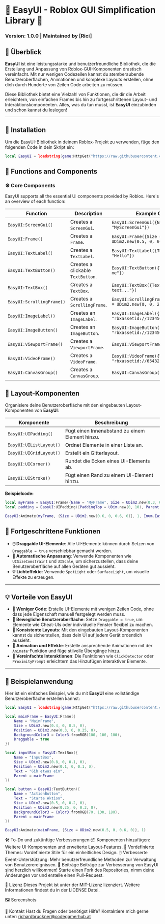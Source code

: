 # 🌟 EasyUI - Roblox GUI Simplification Library 🌟

### Version: 1.0.0 | Maintained by [Rici]

## 🚀 Überblick

**EasyUI** ist eine leistungsstarke und benutzerfreundliche Bibliothek, die die Erstellung und Anpassung von Roblox-GUI-Komponenten drastisch vereinfacht. Mit nur wenigen Codezeilen kannst du atemberaubende Benutzeroberflächen, Animationen und komplexe Layouts erstellen, ohne dich durch Hunderte von Zeilen Code arbeiten zu müssen.

Diese Bibliothek bietet eine Vielzahl von Funktionen, die dir die Arbeit erleichtern, von einfachen Frames bis hin zu fortgeschrittenen Layout- und Interaktionskomponenten. Alles, was du tun musst, ist **EasyUI** einzubinden und schon kannst du loslegen!

---

## 🔧 Installation

Um die EasyUI-Bibliothek in deinem Roblox-Projekt zu verwenden, füge den folgenden Code in dein Skript ein:

```lua
local EasyUI = loadstring(game:HttpGet("https://raw.githubusercontent.com/RiCIcom/easyrobloxui/refs/heads/main/main.lua"))()
```

## 📑 Functions and Components

### ⚙️ Core Components

EasyUI supports all the essential UI components provided by Roblox. Here's an overview of each function:

| **Function**           | **Description**                       | **Example Code**                                      |
|------------------------|---------------------------------------|-------------------------------------------------------|
| `EasyUI:ScreenGui()`   | Creates a `ScreenGui`.                | `EasyUI:ScreenGui({Name = "MyScreenGui"})`            |
| `EasyUI:Frame()`       | Creates a `Frame`.                    | `EasyUI:Frame({Size = UDim2.new(0.5, 0, 0.5, 0)})`    |
| `EasyUI:TextLabel()`   | Creates a `TextLabel`.                | `EasyUI:TextLabel({Text = "Hello"})`                  |
| `EasyUI:TextButton()`  | Creates a clickable `TextButton`.     | `EasyUI:TextButton({Text = "Click me"})`              |
| `EasyUI:TextBox()`     | Creates a `TextBox`.                  | `EasyUI:TextBox({Text = "Enter text..."})`            |
| `EasyUI:ScrollingFrame()` | Creates a `ScrollingFrame`.        | `EasyUI:ScrollingFrame({CanvasSize = UDim2.new(0, 0, 2, 0)})` |
| `EasyUI:ImageLabel()`  | Creates an `ImageLabel`.              | `EasyUI:ImageLabel({Image = "rbxassetid://123456"})`  |
| `EasyUI:ImageButton()` | Creates an `ImageButton`.             | `EasyUI:ImageButton({Image = "rbxassetid://123456"})` |
| `EasyUI:ViewportFrame()` | Creates a `ViewportFrame`.          | `EasyUI:ViewportFrame({})`                            |
| `EasyUI:VideoFrame()`  | Creates a `VideoFrame`.               | `EasyUI:VideoFrame({Video = "rbxassetid://654321"})`  |
| `EasyUI:CanvasGroup()` | Creates a `CanvasGroup`.              | `EasyUI:CanvasGroup({})`                              |

## 📐 Layout-Komponenten

Organisiere deine Benutzeroberfläche mit den eingebauten Layout-Komponenten von **EasyUI**:

| **Komponente**         | **Beschreibung**                                           |
|------------------------|------------------------------------------------------------|
| `EasyUI:UIPadding()`   | Fügt einen Innenabstand zu einem Element hinzu.            |
| `EasyUI:UIListLayout()`| Ordnet Elemente in einer Liste an.                         |
| `EasyUI:UIGridLayout()`| Erstellt ein Gitterlayout.                                 |
| `EasyUI:UICorner()`    | Rundet die Ecken eines UI-Elements ab.                     |
| `EasyUI:UIStroke()`    | Fügt einen Rand zu einem UI-Element hinzu.                 |

**Beispielcode:**

```lua
local myFrame = EasyUI:Frame({Name = "MyFrame", Size = UDim2.new(0.3, 0, 0.3, 0)})
local padding = EasyUI:UIPadding({PaddingTop = UDim.new(0, 10), Parent = myFrame})
```
```lua
EasyUI:Animate(myFrame, {Size = UDim2.new(0.6, 0, 0.6, 0)}, 1, Enum.EasingStyle.Sine, Enum.EasingDirection.Out)
```
## 🚀 Fortgeschrittene Funktionen

- **🖱️ Draggable UI-Elemente**: Alle UI-Elemente können durch Setzen von `Draggable = true` verschiebbar gemacht werden.
- **📐 Automatische Anpassung**: Verwende Komponenten wie `UISizeConstraint` und `UIScale`, um sicherzustellen, dass deine Benutzeroberfläche auf allen Geräten gut aussieht.
- **💡 Lichteffekte**: Verwende `SpotLight` oder `SurfaceLight`, um visuelle Effekte zu erzeugen.

---

## 💡 Vorteile von EasyUI

- **🔹 Weniger Code**: Erstelle UI-Elemente mit wenigen Zeilen Code, ohne dass jede Eigenschaft manuell festgelegt werden muss.
- **🔹 Bewegliche Benutzeroberfläche**: Setze `Draggable = true`, um Elemente wie Cheat-UIs oder individuelle Fenster flexibel zu machen.
- **🔹 Konsistente Layouts**: Mit den eingebauten Layout-Komponenten kannst du sicherstellen, dass dein UI auf jedem Gerät ordentlich aussieht.
- **🔹 Animation und Effekte**: Erstelle ansprechende Animationen mit der `Animate`-Funktion und füge stilvolle Übergänge hinzu.
- **🔹 Vereinfachte Interaktionen**: Die Funktionen wie `ClickDetector` oder `ProximityPrompt` erleichtern das Hinzufügen interaktiver Elemente.

---

## 🌈 Beispielanwendung

Hier ist ein einfaches Beispiel, wie du mit **EasyUI** eine vollständige Benutzeroberfläche erstellen kannst:
```lua
local EasyUI = loadstring(game:HttpGet("https://raw.githubusercontent.com/RiCIcom/repository/main/EasyUI.lua"))()

local mainFrame = EasyUI:Frame({
    Name = "MainFrame",
    Size = UDim2.new(0.4, 0, 0.5, 0),
    Position = UDim2.new(0.3, 0, 0.25, 0),
    BackgroundColor3 = Color3.fromRGB(100, 100, 100),
    Draggable = true
})

local inputBox = EasyUI:TextBox({
    Name = "InputBox",
    Size = UDim2.new(0.8, 0, 0.1, 0),
    Position = UDim2.new(0.1, 0, 0.1, 0),
    Text = "Gib etwas ein",
    Parent = mainFrame
})

local button = EasyUI:TextButton({
    Name = "ActionButton",
    Text = "Starte Aktion",
    Size = UDim2.new(0.5, 0, 0.2, 0),
    Position = UDim2.new(0.25, 0, 0.3, 0),
    BackgroundColor3 = Color3.fromRGB(70, 130, 180),
    Parent = mainFrame
})

EasyUI:Animate(mainFrame, {Size = UDim2.new(0.5, 0, 0.6, 0)}, 1)

```
🛠️ To-Do und zukünftige Verbesserungen
📦 Komponenten hinzufügen: Weitere UI-Komponenten und erweiterte Layout-Features.
🎨 Vordefinierte Themes: Vordefinierte Stile für ein einheitliches Design.
🖱️ Verbesserte Event-Unterstützung: Mehr benutzerfreundliche Methoden zur Verwaltung von Benutzerereignissen.
🤝 Beiträge
Beiträge zur Verbesserung von EasyUI sind herzlich willkommen! Starte einen Fork des Repositories, nimm deine Änderungen vor und erstelle einen Pull-Request.

📄 Lizenz
Dieses Projekt ist unter der MIT-Lizenz lizenziert. Weitere Informationen findest du in der LICENSE Datei.

🖼️ Screenshots

📧 Kontakt
Hast du Fragen oder benötigst Hilfe? Kontaktiere mich gerne unter: richardbruckner@codegamerhub.at

